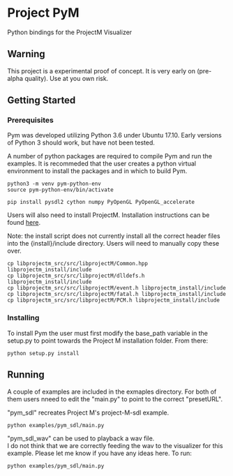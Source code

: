 # Project PyM
Python bindings for the ProjectM Visualizer

## Warning

This project is a experimental proof of concept.  It is very early on (pre-alpha quality).  Use at you own risk.

## Getting Started

### Prerequisites
Pym was developed utilizing Python 3.6 under Ubuntu 17.10.  Early versions of Python 3 should work, but have not been tested.

A number of python packages are required to compile Pym and run the examples.  It is recommeded that the user creates a python virtual environment to install the packages and in which to build Pym.

```
python3 -m venv pym-python-env
source pym-python-env/bin/activate

pip install pysdl2 cython numpy PyOpenGL PyOpenGL_accelerate
```

Users will also need to install ProjectM. Installation instructions can be found [here](https://github.com/projectM-visualizer/projectm).

Note: the install script does not currently install all the correct header files into the {install}/include directory.  Users will need to manually copy these over.

```
cp libprojectm_src/src/libprojectM/Common.hpp libprojectm_install/include
cp libprojectm_src/src/libprojectM/dlldefs.h libprojectm_install/include
cp libprojectm_src/src/libprojectM/event.h libprojectm_install/include
cp libprojectm_src/src/libprojectM/fatal.h libprojectm_install/include
cp libprojectm_src/src/libprojectM/PCM.h libprojectm_install/include
```

### Installing

To install Pym the user must first modify the base_path variable in the setup.py to point towards the Project M installation folder.  From there:


```
python setup.py install
```


## Running 

A couple of examples are included in the exmaples directory. For both of them users nneed to edit the "main.py" to point to the correct "presetURL".

"pym_sdl" recreates Project M's project-M-sdl example. 

```
python examples/pym_sdl/main.py
```

"pym_sdl_wav" can be used to playback a wav file.  
I do not think that we are correctly feeding the wav to the visualizer for this example.  Please let me know if you have any ideas here. To run:


```
python examples/pym_sdl/main.py
```

